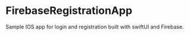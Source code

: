 # FirebaseRegistrationApp
Sample IOS app for login and registration built with swiftUI and Firebase.
